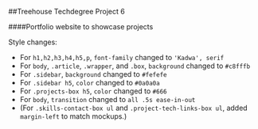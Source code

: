 ##Treehouse Techdegree Project 6

####Portfolio website to showcase projects

Style changes:
- For `h1,h2,h3,h4,h5,p`, `font-family` changed to `'Kadwa', serif`
- For `body`, `.article`, `.wrapper`, and `.box`, `background` changed to `#c8fffb`
- For `.sidebar`, `background` changed to `#fefefe`
- For `.sidebar h5`, `color` changed to `#0a0a0a`
- For `.projects-box h5`, `color` changed to `#666`
- For `body`, `transition` changed to `all .5s ease-in-out`
- (For `.skills-contact-box ul` and `.project-tech-links-box ul`, added `margin-left` to match mockups.)